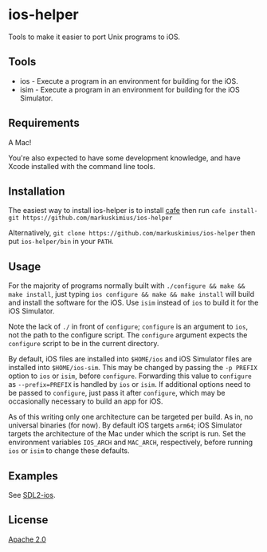 # ios-helper

Tools to make it easier to port Unix programs to iOS.


## Tools

* ios - Execute a program in an environment for building for the iOS.
* isim - Execute a program in an environment for building for the iOS Simulator.


## Requirements

A Mac!

You're also expected to have some development knowledge, and have Xcode
installed with the command line tools.


## Installation

The easiest way to install ios-helper is to install [cafe] then run `cafe
install-git https://github.com/markuskimius/ios-helper`

Alternatively, `git clone https://github.com/markuskimius/ios-helper` then put
`ios-helper/bin` in your `PATH`.


## Usage

For the majority of programs normally built with `./configure && make && make
install`, just typing `ios configure && make && make install` will build and
install the software for the iOS.  Use `isim` instead of `ios` to build it for
the iOS Simulator.

Note the lack of `./` in front of `configure`; `configure` is an argument to
`ios`, not the path to the configure script.  The `configure` argument expects
the `configure` script to be in the current directory.

By default, iOS files are installed into `$HOME/ios` and iOS Simulator files
are installed into `$HOME/ios-sim`.  This may be changed by passing the `-p
PREFIX` option to `ios` or `isim`, before `configure`.  Forwarding this value
to `configure` as `--prefix=PREFIX` is handled by `ios` or `isim`.  If
additional options need to be passed to `configure`, just pass it after
`configure`, which may be occasionally necessary to build an app for iOS.

As of this writing only one architecture can be targeted per build.  As in, no
universal binaries (for now).  By default iOS targets `arm64`; iOS Simulator
targets the architecture of the Mac under which the script is run.  Set the
environment variables `IOS_ARCH` and `MAC_ARCH`, respectively, before running
`ios` or `isim` to change these defaults.


## Examples

See [SDL2-ios].


## License

[Apache 2.0]


[cafe]: <https://github.com/markuskimius/cafe>
[SDL2-ios]: <https://github.com/markuskimius/SDL2-ios>
[Apache 2.0]: <https://github.com/markuskimius/ios-helper/blob/master/LICENSE>
